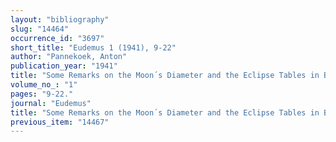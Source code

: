 ```yaml
---
layout: "bibliography"
slug: "14464"
occurrence_id: "3697"
short_title: "Eudemus 1 (1941), 9-22"
author: "Pannekoek, Anton"
publication_year: "1941"
title: "Some Remarks on the Moon´s Diameter and the Eclipse Tables in Babylonian Astronomy"
volume_no_: "1"
pages: "9-22."
journal: "Eudemus"
title: "Some Remarks on the Moon´s Diameter and the Eclipse Tables in Babylonian Astronomy"
previous_item: "14467"
---
```

